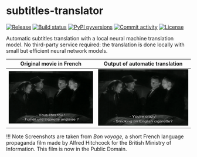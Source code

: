 # subtitles-translator

[![Release](https://img.shields.io/github/v/release/tdhm/subtitles-translator)](https://img.shields.io/github/v/release/tdhm/subtitles-translator)
[![Build status](https://img.shields.io/github/actions/workflow/status/tdhm/subtitles-translator/main.yml?branch=main)](https://github.com/tdhm/subtitles-translator/actions/workflows/main.yml?query=branch%3Amain)
[![PyPI pyversions](https://img.shields.io/pypi/pyversions/subtitles-translator.svg)](https://pypi.python.org/pypi/subtitles-translator/)
[![Commit activity](https://img.shields.io/github/commit-activity/m/tdhm/subtitles-translator)](https://img.shields.io/github/commit-activity/m/tdhm/subtitles-translator)
[![License](https://img.shields.io/github/license/tdhm/subtitles-translator)](https://img.shields.io/github/license/tdhm/subtitles-translator)

Automatic subtitles translation with a local neural machine translation model. No third-party service required: the translation is done locally with small but efficient neural network models.

Original movie in French            |  Output of automatic translation
:-------------------------:|:-------------------------:
![](./img/bon_voyage_fr.png)  |  ![](./img/bon_voyage_en.png)

!!! Note
    Screenshots are taken from *Bon voyage*, a short French language propaganda film made by Alfred Hitchcock for the British Ministry of Information.
    This film is now in the Public Domain.
